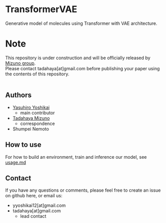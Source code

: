 # TransformerVAE
Generative model of molecules using Transformer with VAE architecture.
​
# Note
This repository is under construction and will be officially released by [Mizuno group](https://github.com/mizuno-group).  
Please contact tadahaya[at]gmail.com before publishing your paper using the contents of this repository.  
​
## Authors
- [Yasuhiro Yoshikai](https://github.com/yyoshikai)  
    - main contributor  
- [Tadahaya Mizuno](https://github.com/tadahayamiz)  
    - correspondence  
- Shumpei Nemoto
​
## How to use
For how to build an environment, train and inference our model, see [usage.md](usage.md)

## Contact
If you have any questions or comments, please feel free to create an issue on github here, or email us:  
- yyoshikai12[at]gmail.com
- tadahaya[at]gmail.com  
    - lead contact  
